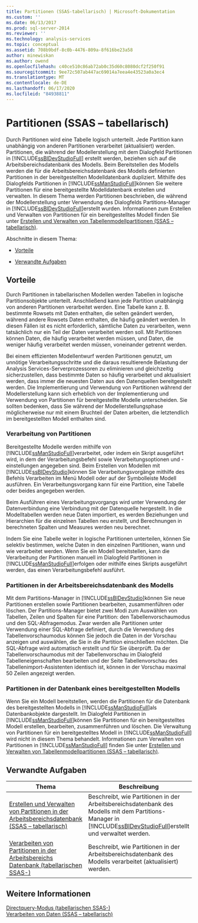 ```yaml
---
title: Partitionen (SSAS-tabellarisch) | Microsoft-Dokumentation
ms.custom: ''
ms.date: 06/13/2017
ms.prod: sql-server-2014
ms.reviewer: ''
ms.technology: analysis-services
ms.topic: conceptual
ms.assetid: 708b9bdf-8c0b-4476-809a-8f616be23a58
author: minewiskan
ms.author: owend
ms.openlocfilehash: c40ce510c86ab72ab0c35d60c8080dcf2f250f91
ms.sourcegitcommit: 9ee72c507ab447ac69014a7eea4e43523a0a3ec4
ms.translationtype: MT
ms.contentlocale: de-DE
ms.lasthandoff: 06/17/2020
ms.locfileid: "84938811"
---
```

# <a name="partitions-ssas-tabular"></a>Partitionen (SSAS – tabellarisch)
  Durch Partitionen wird eine Tabelle logisch unterteilt. Jede Partition kann unabhängig von anderen Partitionen verarbeitet (aktualisiert) werden. Partitionen, die während der Modellerstellung mit dem Dialogfeld Partitionen in [!INCLUDE[ssBIDevStudioFull](../../includes/ssbidevstudiofull-md.md)] erstellt werden, beziehen sich auf die Arbeitsbereichsdatenbank des Modells. Beim Bereitstellen des Modells werden die für die Arbeitsbereichsdatenbank des Modells definierten Partitionen in der bereitgestellten Modelldatenbank dupliziert. Mithilfe des Dialogfelds Partitionen in [!INCLUDE[ssManStudioFull](../../includes/ssmanstudiofull-md.md)]können Sie weitere Partitionen für eine bereitgestellte Modelldatenbank erstellen und verwalten.  In diesem Thema werden Partitionen beschrieben, die während der Modellerstellung unter Verwendung des Dialogfelds Partitions-Manager in [!INCLUDE[ssBIDevStudioFull](../../includes/ssbidevstudiofull-md.md)]erstellt wurden. Informationen zum Erstellen und Verwalten von Partitionen für ein bereitgestelltes Modell finden Sie unter [Erstellen und Verwalten von Tabellenmodellpartitionen &#40;SSAS – tabellarisch&#41;](create-and-manage-tabular-model-partitions-ssas-tabular.md).  
  
 Abschnitte in diesem Thema:  
  
-   [Vorteile](#bkmk_benefits)  
  
-   [Verwandte Aufgaben](#bkmk_related_tasks)  
  
##  <a name="benefits"></a><a name="bkmk_benefits"></a> Vorteile  
 Durch Partitionen in tabellarischen Modellen werden Tabellen in logische Partitionsobjekte unterteilt. Anschließend kann jede Partition unabhängig von anderen Partitionen verarbeitet werden. Eine Tabelle kann z. B. bestimmte Rowsets mit Daten enthalten, die selten geändert werden, während andere Rowsets Daten enthalten, die häufig geändert werden. In diesen Fällen ist es nicht erforderlich, sämtliche Daten zu verarbeiten, wenn tatsächlich nur ein Teil der Daten verarbeitet werden soll. Mit Partitionen können Daten, die häufig verarbeitet werden müssen, und Daten, die weniger häufig verarbeitet werden müssen, voneinander getrennt werden.  
  
 Bei einem effizienten Modellentwurf werden Partitionen genutzt, um unnötige Verarbeitungsschritte und die daraus resultierende Belastung der Analysis Services-Serverprozessoren zu eliminieren und gleichzeitig sicherzustellen, dass bestimmte Daten so häufig verarbeitet und aktualisiert werden, dass immer die neuesten Daten aus den Datenquellen bereitgestellt werden. Die Implementierung und Verwendung von Partitionen während der Modellerstellung kann sich erheblich von der Implementierung und Verwendung von Partitionen für bereitgestellte Modelle unterscheiden. Sie sollten bedenken, dass Sie während der Modellerstellungsphase möglicherweise nur mit einem Bruchteil der Daten arbeiten, die letztendlich im bereitgestellten Modell enthalten sind.  
  
### <a name="processing-partitions"></a>Verarbeitung von Partitionen  
 Bereitgestellte Modelle werden mithilfe von [!INCLUDE[ssManStudioFull](../../includes/ssmanstudiofull-md.md)]verarbeitet, oder indem ein Skript ausgeführt wird, in dem der Verarbeitungsbefehl sowie Verarbeitungsoptionen und -einstellungen angegeben sind. Beim Erstellen von Modellen mit [!INCLUDE[ssBIDevStudio](../../includes/ssbidevstudio-md.md)]können Sie Verarbeitungsvorgänge mithilfe des Befehls Verarbeiten im Menü Modell oder auf der Symbolleiste Modell ausführen. Ein Verarbeitungsvorgang kann für eine Partition, eine Tabelle oder beides angegeben werden.  
  
 Beim Ausführen eines Verarbeitungsvorgangs wird unter Verwendung der Datenverbindung eine Verbindung mit der Datenquelle hergestellt. In die Modelltabellen werden neue Daten importiert, es werden Beziehungen und Hierarchien für die einzelnen Tabellen neu erstellt, und Berechnungen in berechneten Spalten und Measures werden neu berechnet.  
  
 Indem Sie eine Tabelle weiter in logische Partitionen unterteilen, können Sie selektiv bestimmen, welche Daten in den einzelnen Partitionen, wann und wie verarbeitet werden. Wenn Sie ein Modell bereitstellen, kann die Verarbeitung der Partitionen manuell im Dialogfeld Partitionen in [!INCLUDE[ssManStudioFull](../../includes/ssmanstudiofull-md.md)]erfolgen oder mithilfe eines Skripts ausgeführt werden, das einen Verarbeitungsbefehl ausführt.  
  
### <a name="partitions-in-the-model-workspace-database"></a>Partitionen in der Arbeitsbereichsdatenbank des Modells  
 Mit dem Partitions-Manager in [!INCLUDE[ssBIDevStudio](../../includes/ssbidevstudio-md.md)]können Sie neue Partitionen erstellen sowie Partitionen bearbeiten, zusammenführen oder löschen. Der Partitions-Manager bietet zwei Modi zum Auswählen von Tabellen, Zeilen und Spalten für eine Partition: den Tabellenvorschaumodus und den SQL-Abfragemodus. Zwar werden alle Partitionen unter Verwendung einer SQL-Abfrage definiert, durch die Verwendung des Tabellenvorschaumodus können Sie jedoch die Daten in der Vorschau anzeigen und auswählen, die Sie in die Partition einschließen möchten. Die SQL-Abfrage wird automatisch erstellt und für Sie überprüft. Da der Tabellenvorschaumodus mit der Tabellenvorschau im Dialogfeld Tabelleneigenschaften bearbeiten und der Seite Tabellenvorschau des Tabellenimport-Assistenten identisch ist, können in der Vorschau maximal 50 Zeilen angezeigt werden.  
  
### <a name="partitions-in-a-deployed-model-database"></a>Partitionen in der Datenbank eines bereitgestellten Modells  
 Wenn Sie ein Modell bereitstellen, werden die Partitionen für die Datenbank des bereitgestellten Modells in [!INCLUDE[ssManStudioFull](../../includes/ssmanstudiofull-md.md)]als Datenbankobjekte dargestellt. Im Dialogfeld Partitionen in [!INCLUDE[ssManStudioFull](../../includes/ssmanstudiofull-md.md)]können Sie Partitionen für ein bereitgestelltes Modell erstellen, bearbeiten, zusammenführen und löschen. Die Verwaltung von Partitionen für ein bereitgestelltes Modell in [!INCLUDE[ssManStudioFull](../../includes/ssmanstudiofull-md.md)] wird nicht in diesem Thema behandelt. Informationen zum Verwalten von Partitionen in [!INCLUDE[ssManStudioFull](../../includes/ssmanstudiofull-md.md)] finden Sie unter [Erstellen und Verwalten von Tabellenmodellpartitionen &#40;SSAS – tabellarisch&#41;](create-and-manage-tabular-model-partitions-ssas-tabular.md).  
  
##  <a name="related-tasks"></a><a name="bkmk_related_tasks"></a> Verwandte Aufgaben  
  
|Thema|Beschreibung|  
|-----------|-----------------|  
|[Erstellen und Verwalten von Partitionen in der Arbeitsbereichsdatenbank &#40;SSAS – tabellarisch&#41;](workspace-database-ssas-tabular.md)|Beschreibt, wie Partitionen in der Arbeitsbereichsdatenbank des Modells mit dem Partitions-Manager in [!INCLUDE[ssBIDevStudioFull](../../includes/ssbidevstudiofull-md.md)]erstellt und verwaltet werden.|  
|[Verarbeiten von Partitionen in der Arbeitsbereichs Datenbank &#40;tabellarischen SSAS-&#41;](process-partitions-in-the-workspace-database-ssas-tabular.md)|Beschreibt, wie Partitionen in der Arbeitsbereichsdatenbank des Modells verarbeitet (aktualisiert) werden.|  
  
## <a name="see-also"></a>Weitere Informationen  
 [Directquery-Modus &#40;tabellarischen SSAS-&#41;](directquery-mode-ssas-tabular.md)   
 [Verarbeiten von Daten &#40;SSAS – tabellarisch&#41;](../process-data-ssas-tabular.md)  
  
  
